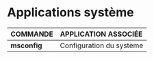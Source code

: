 # Applications système

|COMMANDE|APPLICATION ASSOCIÉE|
|:--|:--|
|**msconfig**|Configuration du système|

